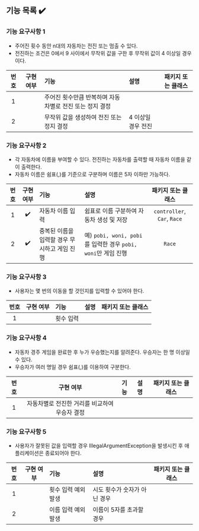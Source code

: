 ## 기능 목록 ✔️

### 기능 요구사항 1 

- 주어진 횟수 동안 n대의 자동차는 전진 또는 멈출 수 있다.
- 전진하는 조건은 0에서 9 사이에서 무작위 값을 구한 후 무작위 값이 4 이상일 경우이다.

| 번호 | 구현 여부 | 기능                              | 설명          | 패키지 또는 클래스 |
|:--:|:-----:|:--------------------------------|:------------|:--------:|
| 1  |       | 주어진 횟수만큼 반복하며 자동차별로 전진 또는 정지 결정 |             |          |
| 2  |       | 무작위 값을 생성하여 전진 또는 정지 결정  | 4 이상일 경우 전진            |          |

### 기능 요구사항 2

- 각 자동차에 이름을 부여할 수 있다. 전진하는 자동차를 출력할 때 자동차 이름을 같이 출력한다.
- 자동차 이름은 쉼표(,)를 기준으로 구분하며 이름은 5자 이하만 가능하다.

| 번호 | 구현 여부 | 기능                        | 설명                                                |         패키지 또는 클래스          |
|:--:|:-----:|:--------------------------|:--------------------------------------------------|:---------------------------:|
| 1  |  ✔️   | 자동차 이름 입력                 | 쉼표로 이름 구분하여 자동차 생성 및 저장                           | `controller`, `Car`, `Race` |
| 2  |  ✔️   | 중복된 이름을 입력할 경우 무시하고 게임 진행 | 예) `pobi, woni, pobi`를 입력한 경우 `pobi, woni`만 게임 진행 |           `Race`            |

### 기능 요구사항 3

- 사용자는 몇 번의 이동을 할 것인지를 입력할 수 있어야 한다.

| 번호 | 구현 여부 | 기능    | 설명 | 패키지 또는 클래스 |
|:--:|:-----:|:------|:---|:--------:|
| 1  |       | 횟수 입력 |    |          |

### 기능 요구사항 4

- 자동차 경주 게임을 완료한 후 누가 우승했는지를 알려준다. 우승자는 한 명 이상일 수 있다.
- 우승자가 여러 명일 경우 쉼표(,)를 이용하여 구분한다.

| 번호 |           구현 여부           | 기능 | 설명 | 패키지 또는 클래스 |
|:--:|:-------------------------:|:---|:---|:--------:|
| 1  | 자동차별로 전진한 거리를 비교하여 우승자 결정 |    |    |          |

### 기능 요구사항 5

- 사용자가 잘못된 값을 입력할 경우 IllegalArgumentException을 발생시킨 후 애플리케이션은 종료되어야 한다.

| 번호 | 구현 여부 | 기능          | 설명               | 패키지 또는 클래스 |
|:--:|:-----:|:------------|:-----------------|:--------:|
| 1  |       | 횟수 입력 예외 발생 | 시도 횟수가 숫자가 아닌 경우 |          |
| 2  |       | 이름 입력 예외 발생 | 이름이 5자를 초과할 경우 |          |